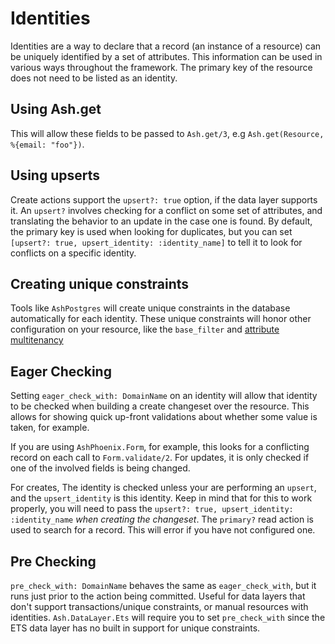 # Identities

Identities are a way to declare that a record (an instance of a resource) can be uniquely identified by a set of attributes. This information can be used in various ways throughout the framework. The primary key of the resource does not need to be listed as an identity.

## Using Ash.get

This will allow these fields to be passed to `Ash.get/3`, e.g `Ash.get(Resource, %{email: "foo"})`.

## Using upserts

Create actions support the `upsert?: true` option, if the data layer supports it. An `upsert?` involves checking for a conflict on some set of attributes, and translating the behavior to an update in the case one is found. By default, the primary key is used when looking for duplicates, but you can set `[upsert?: true, upsert_identity: :identity_name]` to tell it to look for conflicts on a specific identity.

## Creating unique constraints

Tools like `AshPostgres` will create unique constraints in the database automatically for each identity. These unique constraints will honor other configuration on your resource, like the `base_filter` and [attribute multitenancy](/documentation/topics/multitenancy.md#attribute-multitenancy)

## Eager Checking

Setting `eager_check_with: DomainName` on an identity will allow that identity to be checked when building a create changeset over the resource. This allows for showing quick up-front validations about whether some value is taken, for example.

If you are using `AshPhoenix.Form`, for example, this looks for a conflicting record on each call to `Form.validate/2`.
For updates, it is only checked if one of the involved fields is being changed.

For creates, The identity is checked unless your are performing an `upsert`, and the `upsert_identity` is this identity. Keep in mind that for this to work properly, you will need to pass the `upsert?: true, upsert_identity: :identity_name` _when creating the changeset_. The `primary?` read action is used to search for a record. This will error if you have not configured one.

## Pre Checking

`pre_check_with: DomainName` behaves the same as `eager_check_with`, but it runs just prior to the action being committed. Useful for data layers that don't support transactions/unique constraints, or manual resources with identities. `Ash.DataLayer.Ets` will require you to set `pre_check_with` since the ETS data layer has no built in support for unique constraints.
